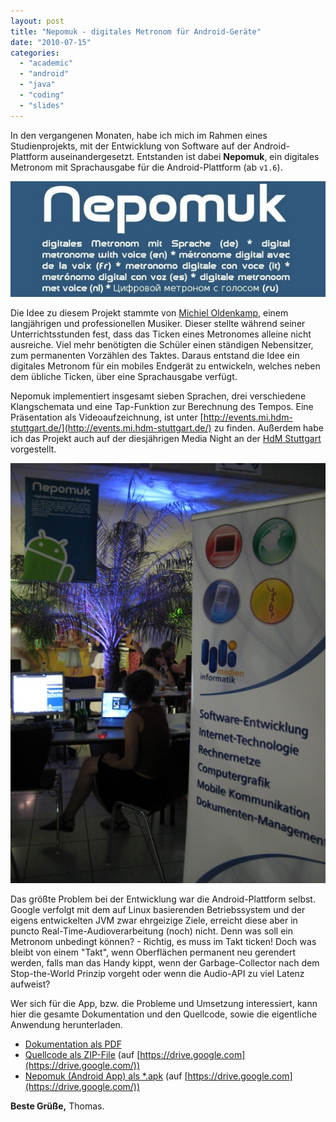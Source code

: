 ```yaml
---
layout: post
title: "Nepomuk - digitales Metronom für Android-Geräte"
date: "2010-07-15"
categories: 
  - "academic"
  - "android"
  - "java"
  - "coding"
  - "slides"
---
```


In den vergangenen Monaten, habe ich mich im Rahmen eines Studienprojekts, mit der Entwicklung von Software auf der Android-Plattform auseinandergesetzt. 
Entstanden ist dabei **Nepomuk**, ein digitales Metronom mit Sprachausgabe für die Android-Plattform (ab `v1.6`).

![](/images/2010/07/nepomuk_logo.png)

Die Idee zu diesem Projekt stammte von [Michiel Oldenkamp](http://www.musithek-oldenkamp.eu), einem langjährigen und professionellen Musiker. 
Dieser stellte während seiner Unterrichtsstunden fest, dass das Ticken eines Metronomes alleine nicht ausreiche. 
Viel mehr benötigten die Schüler einen ständigen Nebensitzer, zum permanenten Vorzählen des Taktes. 
Daraus entstand die Idee ein digitales Metronom für ein mobiles Endgerät zu entwickeln, welches neben dem übliche Ticken, über eine Sprachausgabe verfügt.

Nepomuk implementiert insgesamt sieben Sprachen, drei verschiedene Klangschemata und eine Tap-Funktion zur Berechnung des Tempos. 
Eine Präsentation als Videoaufzeichnung, ist unter [http://events.mi.hdm-stuttgart.de/](http://events.mi.hdm-stuttgart.de/) zu finden. 
Außerdem habe ich das Projekt auch auf der diesjährigen Media Night an der [HdM Stuttgart](https://www.hdm-stuttgart.de/) vorgestellt.

![](/images/2010/07/media-night-nepomuk-1.jpeg)

Das größte Problem bei der Entwicklung war die Android-Plattform selbst. 
Google verfolgt mit dem auf Linux basierenden Betriebssystem und der eigens entwickelten JVM zwar ehrgeizige Ziele, erreicht diese aber in puncto Real-Time-Audioverarbeitung (noch) nicht. 
Denn was soll ein Metronom unbedingt können? - Richtig, es muss im Takt ticken! 
Doch was bleibt von einem "Takt", wenn Oberflächen permanent neu gerendert werden, falls man das Handy kippt, wenn der Garbage-Collector nach dem Stop-the-World Prinzip vorgeht oder wenn die Audio-API zu viel Latenz aufweist?

Wer sich für die App, bzw. die Probleme und Umsetzung interessiert, kann hier die gesamte Dokumentation und den Quellcode, sowie die eigentliche Anwendung herunterladen.

- [Dokumentation als PDF](/assets/pdf/Nepomuk.pdf)
- [Quellcode als ZIP-File](https://drive.google.com/file/d/1R_b4kDozhkhPQf4djKCCBwqKSgPo4OmY/view?usp=share_link) (auf [https://drive.google.com](https://drive.google.com/))
- [Nepomuk (Android App) als *.apk](https://drive.google.com/file/d/1lQcpU_nwm_-xNEOGLlHZ0JbE4CQ9SVEn/view?usp=share_link) (auf [https://drive.google.com](https://drive.google.com/))

**Beste Grüße,** Thomas.
